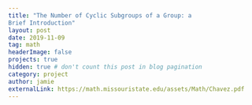```yaml
---
title: "The Number of Cyclic Subgroups of a Group: a
Brief Introduction"
layout: post
date: 2019-11-09
tag: math
headerImage: false
projects: true
hidden: true # don't count this post in blog pagination
category: project
author: jamie
externalLink: https://math.missouristate.edu/assets/Math/Chavez.pdf
---
```


